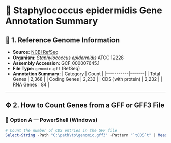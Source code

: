 # 🧬 Staphylococcus epidermidis Gene Annotation Summary

## 📖 1. Reference Genome Information

- **Source:** [NCBI RefSeq](https://www.ncbi.nlm.nih.gov/)
- **Organism:** *Staphylococcus epidermidis* ATCC 12228  
- **Assembly Accession:** GCF_000007645.1  
- **File Type:** `genomic.gff` (RefSeq)  
- **Annotation Summary:**
  | Category | Count |
  |-----------|-------|
  | Total Genes | 2,368 |
  | Coding Genes | 2,232 |
  | CDS (with protein) | 2,232 |
  | RNA Genes | 84 |

---

## ⚙️ 2. How to Count Genes from a GFF or GFF3 File

### 🧩 Option A — PowerShell (Windows)
```powershell
# Count the number of CDS entries in the GFF file
Select-String -Path "C:\path\to\genomic.gff3" -Pattern "`tCDS`t" | Measure-Object
